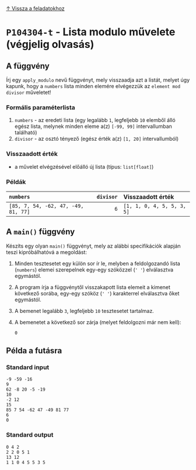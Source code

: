 
[↑ Vissza a feladatokhoz](./README.md)

# `P104304-t` - Lista modulo művelete (végjelig olvasás)

## A függvény

Írj egy `apply_modulo` nevű függvényt, mely visszaadja azt a listát, melyet úgy kapunk, hogy a `numbers` lista minden elemére elvégezzük az `element mod divisor` műveletet!

### Formális paraméterlista

1. `numbers` - az eredeti lista (egy legalább `1`, legfeljebb `10` elemből álló egész lista, melynek minden eleme a(z) `[-99, 99]` intervallumban található)
1. `divisor` - az osztó tényező (egész érték a(z) `[1, 20]` intervallumból)

### Visszaadott érték

* a művelet elvégzésével előálló új lista (típus: `list[float]`)

### Példák

| `numbers` | `divisor` | Visszaadott érték | 
| :--- | ---: | :-- | 
| `[85, 7, 54, -62, 47, -49, 81, 77]` | `6` | `[1, 1, 0, 4, 5, 5, 3, 5]` | 

## A `main()` függvény

Készíts egy olyan `main()` függvényt, mely az alábbi specifikációk alapján teszi kipróbálhatóvá a megoldást:

1. Minden tesztesetet egy külön sor ír le, melyben a feldolgozandó lista (`numbers`) elemei szerepelnek egy-egy szóközzel (`' '`) elválasztva egymástól.
1. A program írja a függvénytől visszakapott lista elemeit a kimenet következő sorába, egy-egy szóköz (`' '`) karakterrel elválasztva őket egymástól.
1. A bemenet legalább `3`, legfeljebb `10` tesztesetet tartalmaz.
1. A bemenetet a következő sor zárja (melyet feldolgozni már nem kell):

	```
	0
	```

## Példa a futásra

### Standard input

```
-9 -59 -16
9
62 -8 20 -5 -19
10
-2 12
15
85 7 54 -62 47 -49 81 77
6
0
```

### Standard output

```
0 4 2
2 2 0 5 1
13 12
1 1 0 4 5 5 3 5
```